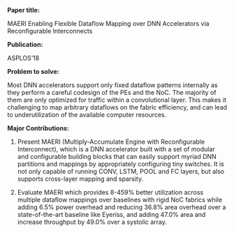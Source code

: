 **Paper title:**

MAERI Enabling Flexible Dataflow Mapping over DNN Accelerators via
Reconfigurable Interconnects

**Publication:**

ASPLOS‘18

**Problem to solve:**

Most DNN accelerators support only fixed dataflow patterns internally as they
perform a careful codesign of the PEs and the NoC. The majority of them are only
optimized for traffic within a convolutional layer. This makes it challenging to
map arbitrary dataflows on the fabric efficiency, and can lead to
underutilization of the available computer resources.

**Major Contributions:**

1.  Present MAERI (Multiply-Accumulate Engine with Reconfigurable Interconnect),
    which is a DNN accelerator built with a set of modular and configurable
    building blocks that can easily support myriad DNN partitions and mappings
    by appropriately configuring tiny switches. It is not only capable of
    running CONV, LSTM, POOL and FC layers, but also supports cross-layer
    mapping and sparsity.

2.  Evaluate MAERI which provides 8-459% better utilization across multiple
    dataflow mappings over baselines with rigid NoC fabrics while adding 6.5%
    power overhead and reducing 36.8% area overhead over a state-of-the-art
    baseline like Eyeriss, and adding 47.0% area and increase throughput by
    49.0% over a systolic array.
